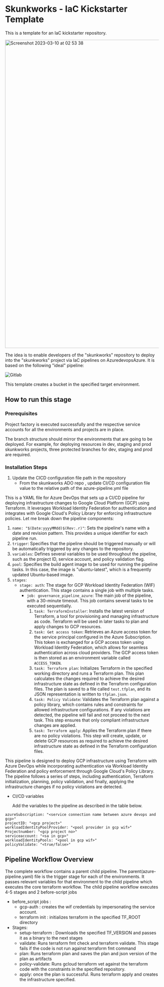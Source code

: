 # Skunkworks - IaC Kickstarter Template

This is a template for an IaC kickstarter repository.

<img width="1009" alt="Screenshot 2023-03-10 at 02 53 38" src="https://user-images.githubusercontent.com/94000358/224204810-ccf2b71a-875a-407d-8407-45cdf5f20eb5.png">

The idea is to enable developers of the "skunkworks" repository to deploy into the "skunkworks" project via IaC pipelines on AzuredevopsAzure. It is based on the following "ideal" pipeline:

![Gitlab](https://user-images.githubusercontent.com/94000358/224205000-7cfb0fe0-6520-421b-88bd-ba7efb20ffd4.png)

This template creates a bucket in the specified target environment.

## How to run this stage

### Prerequisites 
Project factory is executed successfully and the respective service accounts for all the environments and projects are in place.


The branch structure should mirror the environments that are going to be deployed. For example, for deploying resources in dev, staging and prod skunkworks projects, three protected branches for dev, staging and prod are required.


### Installation Steps
1. Update the CICD configuration file path in the repository
    * From the skunkworks ADO repo ,  update CI/CD configuration file value to the relative path of the azure-pipeline.yml file 

This is a YAML file for Azure DevOps that sets up a CI/CD pipeline for deploying infrastructure changes to Google Cloud Platform (GCP) using Terraform. It leverages Workload Identity Federation for authentication and integrates with Google Cloud's Policy Library for enforcing infrastructure policies. Let me break down the pipeline components:

1.  `name: "$(Date:yyyyMMdd)$(Rev:.r)"`: Sets the pipeline's name with a date and revision pattern. This provides a unique identifier for each pipeline run.
1.  `trigger`: Specifies that the pipeline should  be triggered manually or will  be automatically triggered by any changes to the repository.
1.  `variables`: Defines several variables to be used throughout the pipeline, such as the project ID, service account, and policy validation flag.
1.  `pool`: Specifies the build agent image to be used for running the pipeline tasks. In this case, the image is "ubuntu-latest", which is a frequently updated Ubuntu-based image.
1.  `stages`:
    -   `stage: auth`: The stage for GCP Workload Identity Federation (WIF) authentication. This stage contains a single job with multiple tasks.
        -   `job: governance_pipeline_azure`: The main job of the pipeline, with a 30-minute timeout. This job contains several tasks to be executed sequentially.
            1.  `task: TerraformInstaller`: Installs the latest version of Terraform, a tool for provisioning and managing infrastructure as code. Terraform will be used in later tasks to plan and apply changes to GCP resources.
            1.  `task: Get access token`: Retrieves an Azure access token for the service principal configured in the Azure Subscription. This token is exchanged for a GCP access token using Workload Identity Federation, which allows for seamless authentication across cloud providers. The GCP access token is then stored as an environment variable called `ACCESS_TOKEN`.
            1.  `task: Terraform plan`: Initializes Terraform in the specified working directory and runs a Terraform plan. This plan calculates the changes required to achieve the desired infrastructure state as defined in the Terraform configuration files. The plan is saved to a file called `test.tfplan`, and its JSON representation is written to `tfplan.json`.
            1.  `task: Policy Validate`: Validates the Terraform plan against a policy library, which contains rules and constraints for allowed infrastructure configurations. If any violations are detected, the pipeline will fail and not proceed to the next task. This step ensures that only compliant infrastructure changes are applied.
            1.  `task: Terraform apply`: Applies the Terraform plan if there are no policy violations. This step will create, update, or delete GCP resources as required to achieve the desired infrastructure state as defined in the Terraform configuration files.

This pipeline is designed to deploy GCP infrastructure using Terraform with Azure DevOps while incorporating authentication via Workload Identity Federation and policy enforcement through Google Cloud's Policy Library. The pipeline follows a series of steps, including authentication, Terraform initialization, planning, policy validation, and finally, applying the infrastructure changes if no policy violations are detected.

* CI/CD variables
    
    Add the variables to the pipeline as described in the table below. 

  
 ```
azureSubscription: "<service connection name between azure devops and gcp>"
projectID: "<gcp project>"
workloadIdentityPoolProvider: "<pool provider in gcp wif>"
Projectnumber: "<gcp project no>"
serviceaccount: "<sa in gcp>"
workloadIdentityPools: "<pool in gcp wif>"
policyValidate: "<true/false>"
``` 

## Pipeline Workflow Overview
The complete workflow contains a parent child pipeline. The parent(azure-pipeline.yaml) file is the trigger stage for each of the environments. It passes relevant variables for that environment to the child pipeline which executes the core terraform workflow. The child pipeline workflow executes 4-5 stages and 2 before-script jobs

* before_script jobs :
  * gcp-auth : creates the wif credentials by impersonating the service account.
  * terraform init : initializes terraform in the specified TF_ROOT directory
* Stages:
  * setup-terraform : Downloads the specified TF_VERSION and passes it as a binary to the next stages
  * validate: Runs terraform fmt check and terraform validate. This stage fails if the code is not run against terraform fmt command
  * plan: Runs terraform plan and saves the plan and json version of the plan as artifacts
  * policy-validate: Runs gcloud terraform vet against the terraform code with the constraints in the specified repository.
  * apply:  once the plan is successful. 
           Runs terraform apply and creates the infrastructure specified.

